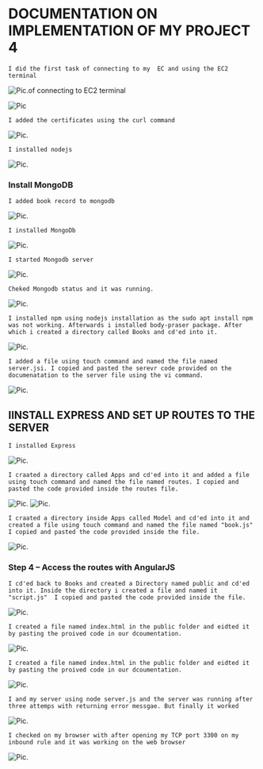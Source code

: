 # DOCUMENTATION ON IMPLEMENTATION OF MY PROJECT 4

`I did the first task of connecting to my  EC and using the EC2 terminal`

![Pic.of connecting to EC2 terminal](./Images/1.Connect-to-EC2.JPG)

![Pic](./Images/2.Sudo-apt-update.JPG) 

`I added the certificates using the curl command`

![Pic.](./Images/3.Add-certificates.JPG)

`I installed nodejs`

![Pic.](./Images/4.InstallNodejs.JPG)

###  Install MongoDB

`I added book record to mongodb`

![Pic.](./Images/6.Mogodbbook-record.JPG)

`I installed MongoDb`

![Pic.](./Images/7.InstallMongoDb.JPG)

`I started Mongodb server`

![Pic.](./Images/8.Sy%3DtartMongodbServer.JPG)

`Cheked Mongodb status and it was running.`

![Pic.](./Images/9.CheckedMongoDbStatus.JPG)

`I installed npm using nodejs installation as the sudo apt install npm was not working. Afterwards i installed body-praser package. After which i created a directory called Books and cd'ed into it. `


![Pic.](./Images/10.four-steps-in-one.JPG)


`I added a file using touch command and named the file named server.jsi. I copied and pasted the serevr code provided on the documenatation to the server file using the vi command. `


![Pic.](./Images/11sreverjsFileandViServerjsFile.JPG)


##  IINSTALL EXPRESS AND SET UP ROUTES TO THE SERVER


`I installed Express `


![Pic.](./Images/11sreverjsFileandViServerjsFile.JPG)


`I craated a directory called Apps and cd'ed into it and added a file using touch command and named the file named routes. I copied and pasted the code provided inside the routes file. `


![Pic.](./Images/13CreateAppDirandTouchRoutes.JPG)
![Pic.](./Images/14.CatRoutesFile.JPG)


`I craated a directory inside Apps called Model and cd'ed into it and created a file using touch command and named the file named "book.js" I copied and pasted the code provided inside the file. `


![Pic.](./Images/15.CatBooksjs.JPG)



###  Step 4 – Access the routes with AngularJS

`I cd'ed back to Books and created a Directory named public and cd'ed into it. Inside the directory i created a file and named it "script.js"  I copied and pasted the code provided inside the file. `


![Pic.](./Images/16CatScritjs.JPG)


`I created a file named index.html in the public folder and eidted it by pasting the proived code in our dcoumentation. `

![Pic.](./Images/17.CatIndexhtml.JPG)


`I created a file named index.html in the public folder and eidted it by pasting the proived code in our dcoumentation. `

![Pic.](./Images/17.CatIndexhtml.JPG)

`I and my server using node server.js and the server was running after three attemps with returning error messgae. But finally it worked `

![Pic.](./Images/18.ServerIsUp.JPG)

`I checked on my browser with after opening my TCP port 3300 on my inbound rule and it was working on the web browser `

![Pic.](./Images/19.PublicIp%2BTest.JPG)

